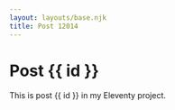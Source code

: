```yaml
---
layout: layouts/base.njk
title: Post 12014
---
```


# Post {{ id }}

This is post {{ id }} in my Eleventy project.
